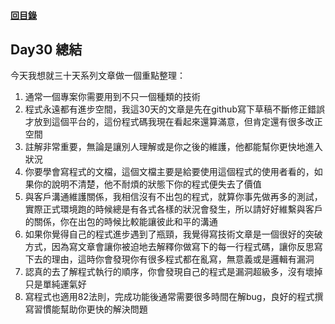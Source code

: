 #### [回目錄](../README.md)
## Day30 總結

今天我想就三十天系列文章做一個重點整理：
1. 通常一個專案你需要用到不只一個種類的技術
2. 程式永遠都有進步空間，我這30天的文章是先在github寫下草稿不斷修正錯誤才放到這個平台的，這份程式碼我現在看起來還算滿意，但肯定還有很多改正空間
3. 註解非常重要，無論是讓別人理解或是你之後的維護，他都能幫你更快地進入狀況
4. 你要學會寫程式的文檔，這個文檔主要是給要使用這個程式的使用者看的，如果你的說明不清楚，他不耐煩的狀態下你的程式便失去了價值
5. 與客戶溝通維護關係，我相信沒有不出包的程式，就算你事先做再多的測試，實際正式環境跑的時候總是有各式各樣的狀況會發生，所以請好好維繫與客戶的關係，你在出包的時候比較能讓彼此和平的溝通
6. 如果你覺得自己的程式進步遇到了瓶頸，我覺得寫技術文章是一個很好的突破方式，因為寫文章會讓你被迫地去解釋你做寫下的每一行程式碼，讓你反思寫下去的理由，這時你會發現你有很多程式都在亂寫，無意義或是邏輯有漏洞
7. 認真的去了解程式執行的順序，你會發現自己的程式是漏洞超級多，沒有壞掉只是單純運氣好
8. 寫程式也適用82法則，完成功能後通常需要很多時間在解bug，良好的程式撰寫習慣能幫助你更快的解決問題